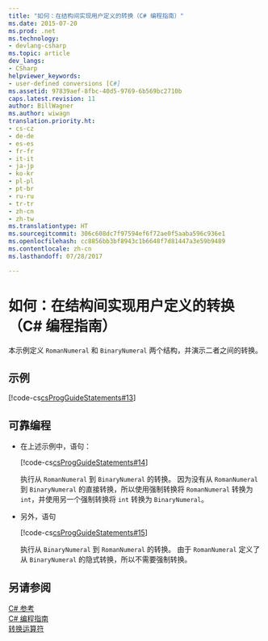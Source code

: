 ```yaml
---
title: "如何：在结构间实现用户定义的转换（C# 编程指南）"
ms.date: 2015-07-20
ms.prod: .net
ms.technology:
- devlang-csharp
ms.topic: article
dev_langs:
- CSharp
helpviewer_keywords:
- user-defined conversions [C#]
ms.assetid: 97839aef-8fbc-40d5-9769-6b569bc2710b
caps.latest.revision: 11
author: BillWagner
ms.author: wiwagn
translation.priority.ht:
- cs-cz
- de-de
- es-es
- fr-fr
- it-it
- ja-jp
- ko-kr
- pl-pl
- pt-br
- ru-ru
- tr-tr
- zh-cn
- zh-tw
ms.translationtype: HT
ms.sourcegitcommit: 306c608dc7f97594ef6f72ae0f5aaba596c936e1
ms.openlocfilehash: cc8856bb3bf8943c1b6648f7d81447a3e59b9489
ms.contentlocale: zh-cn
ms.lasthandoff: 07/28/2017

---
```

# <a name="how-to-implement-user-defined-conversions-between-structs-c-programming-guide"></a>如何：在结构间实现用户定义的转换（C# 编程指南）
本示例定义 `RomanNumeral` 和 `BinaryNumeral` 两个结构，并演示二者之间的转换。  
  
## <a name="example"></a>示例  
 [!code-cs[csProgGuideStatements#13](../../../csharp/programming-guide/classes-and-structs/codesnippet/CSharp/how-to-implement-user-defined-conversions-between-structs_1.cs)]  
  
## <a name="robust-programming"></a>可靠编程  
  
-   在上述示例中，语句：  
  
     [!code-cs[csProgGuideStatements#14](../../../csharp/programming-guide/classes-and-structs/codesnippet/CSharp/how-to-implement-user-defined-conversions-between-structs_2.cs)]  
  
     执行从 `RomanNumeral` 到 `BinaryNumeral` 的转换。 因为没有从 `RomanNumeral` 到 `BinaryNumeral` 的直接转换，所以使用强制转换将 `RomanNumeral` 转换为 `int`，并使用另一个强制转换将 `int` 转换为 `BinaryNumeral`。  
  
-   另外，语句  
  
     [!code-cs[csProgGuideStatements#15](../../../csharp/programming-guide/classes-and-structs/codesnippet/CSharp/how-to-implement-user-defined-conversions-between-structs_3.cs)]  
  
     执行从 `BinaryNumeral` 到 `RomanNumeral` 的转换。 由于 `RomanNumeral` 定义了从 `BinaryNumeral` 的隐式转换，所以不需要强制转换。  
  
## <a name="see-also"></a>另请参阅  
 [C# 参考](../../../csharp/language-reference/index.md)   
 [C# 编程指南](../../../csharp/programming-guide/index.md)   
 [转换运算符](../../../csharp/programming-guide/statements-expressions-operators/conversion-operators.md)

